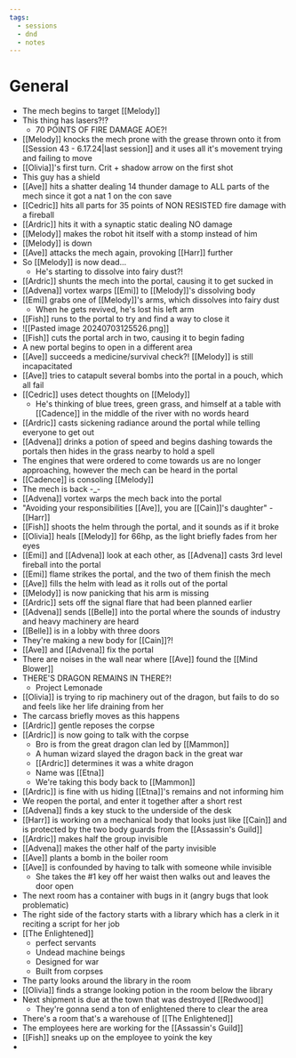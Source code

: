 ```yaml
---
tags:
  - sessions
  - dnd
  - notes
---
```

# General
- The mech begins to target [[Melody]]
- This thing has lasers?!?
	- 70 POINTS OF FIRE DAMAGE AOE?!
- [[Melody]] knocks the mech prone with the grease thrown onto it from [[Session 43 - 6.17.24|last session]] and it uses all it's movement trying and failing to move
- [[Olivia]]'s first turn. Crit + shadow arrow on the first shot
- This guy has a shield
- [[Ave]] hits a shatter dealing 14 thunder damage to ALL parts of the mech since it got a nat 1 on the con save
- [[Cedric]] hits all parts for 35 points of NON RESISTED fire damage with a fireball
- [[Ardric]] hits it with a synaptic static dealing NO damage
- [[Melody]] makes the robot hit itself with a stomp instead of him
- [[Melody]] is down
- [[Ave]] attacks the mech again, provoking [[Harr]] further
- So [[Melody]] is now dead...
	- He's starting to dissolve into fairy dust?!
- [[Ardric]] shunts the mech into the portal, causing it to get sucked in
- [[Advena]] vortex warps [[Emi]] to [[Melody]]'s dissolving body
- [[Emi]] grabs one of [[Melody]]'s arms, which dissolves into fairy dust
	- When he gets revived, he's lost his left arm
- [[Fish]] runs to the portal to try and find a way to close it
- ![[Pasted image 20240703125526.png]]
- [[Fish]] cuts the portal arch in two, causing it to begin fading
- A new portal begins to open in a different area
- [[Ave]] succeeds a medicine/survival check?! [[Melody]] is still incapacitated
- [[Ave]] tries to catapult several bombs into the portal in a pouch, which all fail
- [[Cedric]] uses detect thoughts on [[Melody]]
	- He's thinking of blue trees, green grass, and himself at a table with [[Cadence]] in the middle of the river with no words heard
- [[Ardric]] casts sickening radiance around the portal while telling everyone to get out
- [[Advena]] drinks a potion of speed and begins dashing towards the portals then hides in the grass nearby to hold a spell
- The engines that were ordered to come towards us are no longer approaching, however the mech can be heard in the portal
- [[Cadence]] is consoling [[Melody]]
- The mech is back -\_-
- [[Advena]] vortex warps the mech back into the portal
- "Avoiding your responsibilities [[Ave]], you are [[Cain]]'s daughter" - [[Harr]]
- [[Fish]] shoots the helm through the portal, and it sounds as if it broke
- [[Olivia]] heals [[Melody]] for 66hp, as the light briefly fades from her eyes
- [[Emi]] and [[Advena]] look at each other, as [[Advena]] casts 3rd level fireball into the portal
- [[Emi]] flame strikes the portal, and the two of them finish the mech
- [[Ave]] fills the helm with lead as it rolls out of the portal
- [[Melody]] is now panicking that his arm is missing
- [[Ardric]] sets off the signal flare that had been planned earlier
- [[Advena]] sends [[Belle]] into the portal where the sounds of industry and heavy machinery are heard
- [[Belle]] is in a lobby with three doors
- They're making a new body for [[Cain]]?!
- [[Ave]] and [[Advena]] fix the portal
- There are noises in the wall near where [[Ave]] found the [[Mind Blower]]
- THERE'S DRAGON REMAINS IN THERE?!
	- Project Lemonade
- [[Olivia]] is trying to rip machinery out of the dragon, but fails to do so and feels like her life draining from her
- The carcass briefly moves as this happens
- [[Ardric]] gentle reposes the corpse
- [[Ardric]] is now going to talk with the corpse
	- Bro is from the great dragon clan led by [[Mammon]]
	- A human wizard slayed the dragon back in the great war
	- [[Ardric]] determines it was a white dragon
	- Name was [[Etna]]
	- We're taking this body back to [[Mammon]]
- [[Ardric]] is fine with us hiding [[Etna]]'s remains and not informing him
- We reopen the portal, and enter it together after a short rest
- [[Advena]] finds a key stuck to the underside of the desk
- [[Harr]] is working on a mechanical body that looks just like [[Cain]] and is protected by the two body guards from the [[Assassin's Guild]]
- [[Ardric]] makes half the group invisible
- [[Advena]] makes the other half of the party invisible
- [[Ave]] plants a bomb in the boiler room
- [[Ave]] is confounded by having to talk with someone while invisible
	- She takes the #1 key off her waist then walks out and leaves the door open
- The next room has a container with bugs in it (angry bugs that look problematic)
- The right side of the factory starts with a library which has a clerk in it reciting a script for her job
- [[The Enlightened]]
	- perfect servants
	- Undead machine beings
	- Designed for war
	- Built from corpses
- The party looks around the library in the room
- [[Olivia]] finds a strange looking potion in the room below the library
- Next shipment is due at the town that was destroyed [[Redwood]]
	- They're gonna send a ton of enlightened there to clear the area
- There's a room that's a warehouse of [[The Enlightened]]
- The employees here are working for the [[Assassin's Guild]]
- [[Fish]] sneaks up on the employee to yoink the key
- 